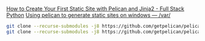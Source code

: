 [How to Create Your First Static Site with Pelican and Jinja2 - Full Stack Python](https://www.fullstackpython.com/blog/generating-static-websites-pelican-jinja2-markdown.html)
[Using pelican to generate static sites on windows — /var/](https://spapas.github.io/2013/10/07/pelican-static-windows/)

```bash
git clone --recurse-submodules -j8 https://github.com/getpelican/pelican-themes.git
git clone --recurse-submodules -j8 https://github.com/getpelican/pelican-plugins.git
```
